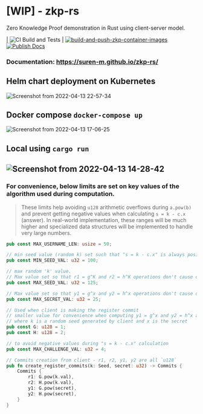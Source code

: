 # [WIP] - zkp-rs
Zero Knowledge Proof demonstration in Rust using client-server model. 

<!-- | CI Build and Tests |
| --------------- | -->
| ![CI Build and Tests](https://github.com/suren-m/zkp-rs/actions/workflows/pr-checks.yml/badge.svg) | 
[![build-and-push-zkp-container-images](https://github.com/suren-m/zkp-rs/actions/workflows/build-and-publish-images.yml/badge.svg?branch=main)](https://github.com/suren-m/zkp-rs/actions/workflows/build-and-publish-images.yml)
[![Publish Docs](https://github.com/suren-m/zkp-rs/actions/workflows/publish-docs.yml/badge.svg?branch=main)](https://github.com/suren-m/zkp-rs/actions/workflows/publish-docs.yml)

### Documentation: https://suren-m.github.io/zkp-rs/

## Helm chart deployment on Kubernetes

![Screenshot from 2022-04-13 22-57-34](https://user-images.githubusercontent.com/3830633/163277722-e2c6d3de-87a9-4f7d-b93f-461a44556aa1.png)

## Docker compose `docker-compose up`

![Screenshot from 2022-04-13 17-06-25](https://user-images.githubusercontent.com/3830633/163223184-3f8ff998-e56b-407c-87ba-67fb2b9ec8f5.png)

## Local using `cargo run`

![Screenshot from 2022-04-13 14-28-42](https://user-images.githubusercontent.com/3830633/163191624-f13b8984-8cb9-457b-b5a7-55488b5f3737.png)
---

### For convenience, below limits are set on key values of the algorithm used during computation.

> These limits help avoiding `u128` arithmetic overflows during `a.pow(b)` and prevent getting negative values when calculating `s = k - c.x` (answer). In real-world implementation, these ranges will be much higher and specialized data structures will be implemented to handle very large numbers.

```rust
pub const MAX_USERNAME_LEN: usize = 50;

// min seed value (random k) set such that "s = k - c.x" is always positive.
pub const MIN_SEED_VAL: u32 = 100;

// max random 'k' value.
// Max value set so that r1 = g^K and r2 = h^K operations don't cause overflows
pub const MAX_SEED_VAL: u32 = 125;

// Max value set so that y1 = g^x and y2 = h^x operations don't cause overflows
pub const MAX_SECRET_VAL: u32 = 25;

// Used when client is making the register commit
// smaller value for convenience when computing y1 = g^x and y2 = h^x as well as r1 = g^k, r2 = h^k
// where k is a random seed generated by client and x is the secret
pub const G: u128 = 1;
pub const H: u128 = 2;

// to avoid negative values during "s = k - c.x" calculation
pub const MAX_CHALLENGE_VAL: u32 = 4;

// Commits creation from client - r1, r2, y1, y2 are all `u128`
pub fn create_register_commits(k: Seed, secret: u32) -> Commits {
    Commits {
        r1: G.pow(k.val),
        r2: H.pow(k.val),
        y1: G.pow(secret),
        y2: H.pow(secret),
    }
}
```



